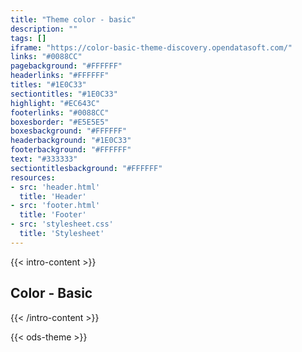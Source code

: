 ```yaml
---
title: "Theme color - basic"
description: ""
tags: []
iframe: "https://color-basic-theme-discovery.opendatasoft.com/"
links: "#0088CC"
pagebackground: "#FFFFFF"
headerlinks: "#FFFFFF"
titles: "#1E0C33"
sectiontitles: "#1E0C33"
highlight: "#EC643C"
footerlinks: "#0088CC"
boxesborder: "#E5E5E5"
boxesbackground: "#FFFFFF"
headerbackground: "#1E0C33"
footerbackground: "#FFFFFF"
text: "#333333"
sectiontitlesbackground: "#FFFFFF"
resources:
- src: 'header.html'
  title: 'Header'
- src: 'footer.html'
  title: 'Footer'
- src: 'stylesheet.css'
  title: 'Stylesheet'
---
```


{{< intro-content >}}
## Color - Basic
{{< /intro-content >}}

{{< ods-theme >}}


